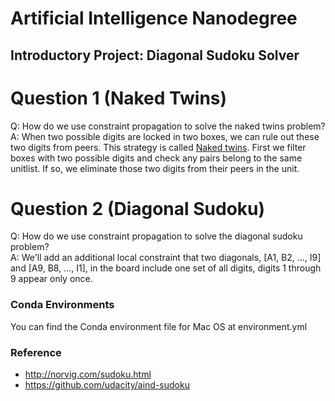 # Artificial Intelligence Nanodegree
## Introductory Project: Diagonal Sudoku Solver

# Question 1 (Naked Twins)
Q: How do we use constraint propagation to solve the naked twins problem?  
A: When two possible digits are locked in two boxes, we can rule out these two digits from peers. This strategy is called
[Naked twins](http://www.sudokudragon.com/sudokustrategy.htm#XL2104). 
First we filter boxes with two possible digits and check any pairs belong to the same unitlist. 
If so, we eliminate those two digits from their peers in the unit. 

# Question 2 (Diagonal Sudoku)
Q: How do we use constraint propagation to solve the diagonal sudoku problem?  
A: We'll add an additional local constraint that two diagonals, [A1, B2, ..., I9] and [A9, B8, ..., I1],   in the board include one set of all digits, digits 1 through 9 appear only once. 


### Conda Environments
You can find the Conda environment file for Mac OS at environment.yml


### Reference

* http://norvig.com/sudoku.html
* https://github.com/udacity/aind-sudoku


